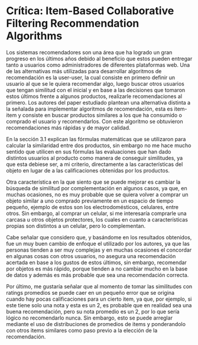 ﻿# Crítica:  Item-Based Collaborative Filtering Recommendation Algorithms
Los sistemas recomendadores son una área que ha logrado un gran progreso en los últimos años debido al beneficio que estos pueden entregar tanto a usuarios como administradores de diferentes plataformas web. Una de las alternativas más utilizadas para desarrollar algoritmos de recomendación es la user-user, la cual consiste en primero definir un usuario al que se le quiera recomendar algo, luego buscar otros usuarios que tengan similitud con el inicial y en base a las decisiones que tomaron estos últimos frente a algunos productos, realizarle recomendaciones al primero. Los autores del paper estudiado plantean una alternativa distinta a la señalada para implementar algoritmos de recomendación, esta es item-item y consiste en buscar productos similares a los que ha consumido o comprado el usuario y recomendarlos. Con este algoritmo se obtuvieron recomendaciones más rápidas y de mayor calidad.

En la sección 3.1 explican las fórmulas matemáticas que se utilizaron para calcular la similaridad entre dos productos, sin embargo no me hace mucho sentido que utilicen en sus fórmulas las evaluaciones que han dado distintos usuarios al producto como manera de conseguir similitudes, ya que esta debiese ser, a mi criterio, directamente a las características del objeto en lugar de a las calificaciones obtenidas por los productos.

Otra característica en la que siento que se puede mejorar es cambiar la búsqueda de similitud por complementación en algunos casos, ya que, en muchas ocasiones, no es muy probable que se quiera volver a comprar un objeto similar a uno comprado previamente en un espacio de tiempo pequeño, ejemplo de estos son los electrodomésticos, celulares, entre otros. Sin embargo, al comprar un celular, si me interesaría comprarle una carcasa u otros objetos protectores, los cuales en cuanto a características propias son distintos a un celular, pero lo complementan.

Cabe señalar que considero que, y basándome en los resultados obtenidos, fue un muy buen cambio de enfoque el utilizado por los autores, ya que las personas tienden a ser muy complejas y en muchas ocasiones el concordar en algunas cosas con otros usuarios, no asegura una recomendación acertada en base a los gustos de estos últimos, sin embargo, recomendar por objetos es más rápido, porque tienden a no cambiar mucho en la base de datos y además es más probable que sea una recomendación correcta.

Por último, me gustaría señalar que al momento de tomar las similitudes con ratings promedios se puede caer en un pequeño error que se origina cuando hay pocas calificaciones para un cierto item, ya que, por ejemplo, si este tiene solo una nota y esta es un 2, es probable que en realidad sea una buena recomendación, pero su nota promedio es un 2, por lo que sería lógico no recomendarlo nunca. Sin embargo, esto se puede arreglar mediante el uso de distribuciones de promedios de items y ponderandolo con otros items similares como paso previo a la elección de la recomendación.